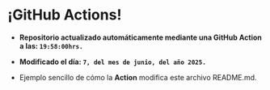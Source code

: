 # ¡GitHub Actions!
* **Repositorio actualizado automáticamente mediante una GitHub Action a las: `19:58:00hrs.`**
* **Modificado el día: `7, del mes de junio, del año 2025.`**

* Ejemplo sencillo de cómo la **Action** modifica este archivo README.md.
